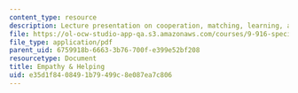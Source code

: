 ```yaml
---
content_type: resource
description: Lecture presentation on cooperation, matching, learning, and empathy.
file: https://ol-ocw-studio-app-qa.s3.amazonaws.com/courses/9-916-special-topics-social-animals-fall-2009/e35d1f8408491b79499c8e087ea7c806_MIT9_916F09_lec04.pdf
file_type: application/pdf
parent_uid: 6759918b-6663-3b76-700f-e399e52bf208
resourcetype: Document
title: Empathy & Helping
uid: e35d1f84-0849-1b79-499c-8e087ea7c806
---
```

